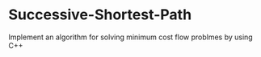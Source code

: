 # Successive-Shortest-Path
Implement an algorithm for solving minimum cost flow problmes by using C++
